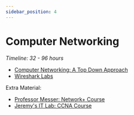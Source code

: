 ```yaml
---
sidebar_position: 4
---
```


# Computer Networking
*Timeline: 32 - 96 hours*
- [Computer Networking: A Top Down Approach](https://gaia.cs.umass.edu/kurose_ross/online_lectures.htm)
- [Wireshark Labs](http://gaia.cs.umass.edu/kurose_ross/wireshark.php)

Extra Material:
- [Professor Messer: Network+ Course](https://youtu.be/playlist?list=PLG49S3nxzAnl_tQe3kvnmeMid0mjF8Le8)
- [Jeremy's IT Lab: CCNA Course](https://youtu.be/playlist?list=PLxbwE86jKRgMpuZuLBivzlM8s2Dk5lXBQ)
